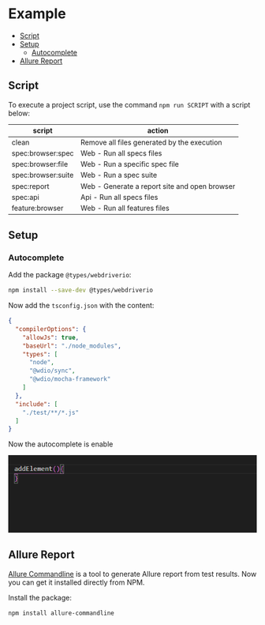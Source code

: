 # Example

<!-- TOC -->

- [Script](#script)
- [Setup](#setup)
  - [Autocomplete](#autocomplete)
- [Allure Report](#allure-report)

<!-- /TOC -->

## Script

To execute a project script, use the command `npm run SCRIPT` with a script below:

| script             | action                                        |
| ------------------ | --------------------------------------------- |
| clean              | Remove all files generated by the execution   |
| spec:browser:spec  | Web - Run all specs files                     |
| spec:browser:file  | Web - Run a specific spec file                |
| spec:browser:suite | Web - Run a spec suite                        |
| spec:report        | Web - Generate a report site and open browser |
| spec:api           | Api - Run all specs files                     |
| feature:browser    | Web - Run all features files                  |

## Setup

### Autocomplete

Add the package `@types/webdriverio`:

```bash
npm install --save-dev @types/webdriverio
```

Now add the `tsconfig.json` with the content:

```json
{
  "compilerOptions": {
    "allowJs": true,
    "baseUrl": "./node_modules",
    "types": [
      "node",
      "@wdio/sync",
      "@wdio/mocha-framework"
    ]
  },
  "include": [
    "./test/**/*.js"
  ]
}
```

Now the autocomplete is enable

![Autocomplete](./img/autocomplete.gif)

## Allure Report

[Allure Commandline](https://www.npmjs.com/package/allure-commandline) is a tool to generate Allure report from test results. Now you can get it installed directly from NPM.

Install the package:

```bash
npm install allure-commandline
```
